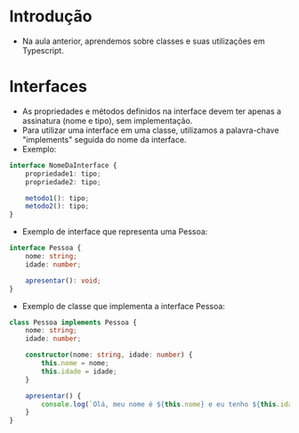 # Introdução
- Na aula anterior, aprendemos sobre classes e suas utilizações em Typescript.

# Interfaces
- As propriedades e métodos definidos na interface devem ter apenas a assinatura (nome e tipo), sem implementação.
- Para utilizar uma interface em uma classe, utilizamos a palavra-chave "implements" seguida do nome da interface.
- Exemplo:
```typescript
interface NomeDaInterface {
    propriedade1: tipo;
    propriedade2: tipo;

    metodo1(): tipo;
    metodo2(): tipo;
}
```
- Exemplo de interface que representa uma Pessoa:
```typescript
interface Pessoa {
    nome: string;
    idade: number;

    apresentar(): void;
}
```
- Exemplo de classe que implementa a interface Pessoa:
```typescript
class Pessoa implements Pessoa {
    nome: string;
    idade: number;

    constructor(nome: string, idade: number) {
        this.nome = nome;
        this.idade = idade;
    }

    apresentar() {
        console.log(`Olá, meu nome é ${this.nome} e eu tenho ${this.idade} anos.`);
    }
}
``` 